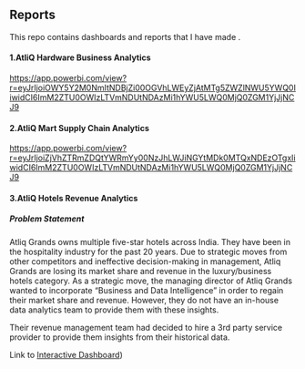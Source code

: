 ## Reports

This repo contains dashboards and reports that I have made .

#### 1.AtliQ Hardware Business Analytics



https://app.powerbi.com/view?r=eyJrIjoiOWY5Y2M0NmItNDBjZi00OGVhLWEyZjAtMTg5ZWZlNWU5YWQ0IiwidCI6ImM2ZTU0OWIzLTVmNDUtNDAzMi1hYWU5LWQ0MjQ0ZGM1YjJjNCJ9

#### 2.AtliQ Mart Supply Chain Analytics

https://app.powerbi.com/view?r=eyJrIjoiZjVhZTRmZDQtYWRmYy00NzJhLWJiNGYtMDk0MTQxNDEzOTgxIiwidCI6ImM2ZTU0OWIzLTVmNDUtNDAzMi1hYWU5LWQ0MjQ0ZGM1YjJjNCJ9

#### 3.AtliQ Hotels Revenue Analytics

##### Problem Statement
Atliq Grands owns multiple five-star hotels across India. They have been in the hospitality industry for the past 20 years. Due to strategic moves from other competitors and ineffective decision-making in management, Atliq Grands are losing its market share and revenue in the luxury/business hotels category. As a strategic move, the managing director of Atliq Grands wanted to incorporate “Business and Data Intelligence” in order to regain their market share and revenue. However, they do not have an in-house data analytics team to provide them with these insights.

Their revenue management team had decided to hire a 3rd party service provider to provide them insights from their historical data.

Link to [Interactive Dashboard](https://app.powerbi.com/view?r=eyJrIjoiOTQyNmEwYWMtODMwYi00Y2EzLWExZDUtNjg0MTdjNjczOTk5IiwidCI6ImM2ZTU0OWIzLTVmNDUtNDAzMi1hYWU5LWQ0MjQ0ZGM1YjJjNCJ9))


